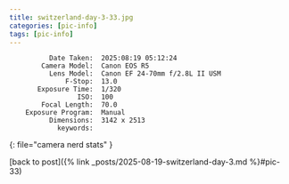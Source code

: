 ```yaml
---
title: switzerland-day-3-33.jpg
categories: [pic-info]
tags: [pic-info]
---
```


```text
          Date Taken:  2025:08:19 05:12:24
        Camera Model:  Canon EOS R5
          Lens Model:  Canon EF 24-70mm f/2.8L II USM
              F-Stop:  13.0
       Exposure Time:  1/320
                 ISO:  100
        Focal Length:  70.0
    Exposure Program:  Manual
          Dimensions:  3142 x 2513
            keywords:  
```
{: file="camera nerd stats" }

[back to post]({% link _posts/2025-08-19-switzerland-day-3.md %}#pic-33)